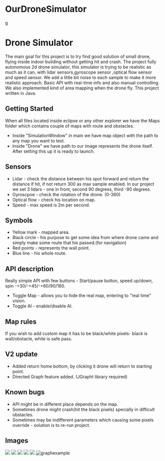# OurDroneSimulator
g
# Drone Simulator
The main goal for this project is to try find good solution of small drone, flying inside indoor building without getting hit and crash.
The project fully autonomous 2d drone simulator, this simulator is trying to be realistic as much as it can, with lidar sensors,gyroscope sensor ,optical flow sensor and speed sensor.
We add a little bit noise to each sample to make it more realistic approach.
Basic API with real-time info and also manual controlling.
We also implemented kind of area mapping when the drone fly.
This project written in Java.

## Getting Started

When all files located inside eclipse or any other explorer we have the Maps folder which contains couple of maps with route and obstacles.
- Inside "SimulationWindow" in main we have map object with the path to any map you want to test.
- Inside "Drone" we have path to our image represents the drone itself.
After setting this up it is ready to launch.

## Sensors
- Lidar - check the distance between his spot forward and return the distance if hit, if not return 300 as max sample enabled.
In our project we set 3 lidars - one in front, second 90 degrees, third -90 degrees.
- Gyroscpoe - check the rotation of the drone. (0-360)
- Optical flow - check his location on map.
- Speed - max speed is 2m per second.

## Symbols 
- Yellow mark - mapped area.
- Black circle - his purpose to get some idea from where drone came and simply make some route that his passed.(for navigation)
- Red points - represents the wall point.
- Blue line - his whole route.

## API description
Really simple API with few buttons -
Start/pause button, speed up/down, spin -+30/-+45/-+60/90/180.
- Toggle Map - allows you to hide the real map, entering to "real time" vision.
- Toggle AI - enable/disable AI.

## Map rules
If you wish to add custom map it has to be black/white pixels- black is wall/obstacle, white is safe pass.

## V2 update
- Added return home bottom, by clicking it drone will return to starting point.
- Directed Graph feature added. (JGrapht library required)

## Known bugs
- API might be in different place depends on the map.
- Sometimes drone might crash(hit the black pixels) specially in difficult obstacles.
- Sometimes may be indifferent parameters which causing some pixels override - solution is to re-run project.

## Images
![](https://i.imgur.com/lweL2Fp.png)
![](https://i.imgur.com/unUpwsL.png)
![](https://i.imgur.com/Ptnut2b.png)
![](https://i.imgur.com/Do0Z3gP.png)
![](https://i.imgur.com/Y73PO2C.png)
![graphexample](https://user-images.githubusercontent.com/28596354/60256218-cc095680-98d9-11e9-8ab4-70c00e863df8.png)

